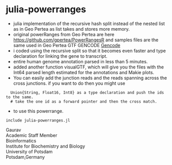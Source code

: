 # julia-powerranges

- julia implementation of the recursive hash split instead of the nested list as in Geo Pertea as list takes and stores more memory.
- original powerRanges from Geo Pertea are here https://github.com/gpertea/PowerRangesR and samples files are the same used in Geo Pertea GTF GENCODE [Gencode](https://www.gencodegenes.org/human/release_43lift37.html)
- i coded using the recursive split so that it becomes even faster and type declaration for linking the gene to transcript.
- entire human genome annotation parsed in less than 5 minutes.
- added another function visualGTF, which will give you the files with the Int64 parsed length estimated for the annotations and Makie plots. 
- You can easily add the junction reads and the reads spanning across the cross junctions. if you want to do then you might use
```
  Union{String, Float16, Int8} as a type declaration and push the ids to the same.
  # take the one id as a forward pointer and then the cross match.
```
- to use this powerrange. 
```
include julia-powerranges.jl
```

Gaurav \
Academic Staff Member \
Bioinformatics \
Institute for Biochemistry and Biology \
University of Potsdam \
Potsdam,Germany


